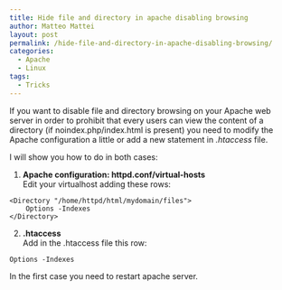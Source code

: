 ```yaml
---
title: Hide file and directory in apache disabling browsing
author: Matteo Mattei
layout: post
permalink: /hide-file-and-directory-in-apache-disabling-browsing/
categories:
  - Apache
  - Linux
tags:
  - Tricks
---
```

If you want to disable file and directory browsing on your Apache web server in order to prohibit that every users can view the content of a directory (if noindex.php/index.html is present) you need to modify the Apache configuration a little or add a new statement in *.htaccess* file.

I will show you how to do in both cases:

 1.  **Apache configuration: httpd.conf/virtual-hosts**  
Edit your virtualhost adding these rows:

```
<Directory "/home/httpd/html/mydomain/files">
    Options -Indexes
</Directory>
```

 2.  **.htaccess**  
Add in the .htaccess file this row:

```
Options -Indexes
```

In the first case you need to restart apache server.
